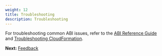 ```yaml
---
weight: 12
title: Troubleshooting
description: Troubleshooting
---
```


For troubleshooting common ABI issues, refer to the [ABI Reference Guide](https://a.co/j72wxaw) and [Troubleshooting CloudFormation](https://docs.aws.amazon.com/AWSCloudFormation/latest/UserGuide/troubleshooting.html).


**Next:** [Feedback](/feedback/index.html)
